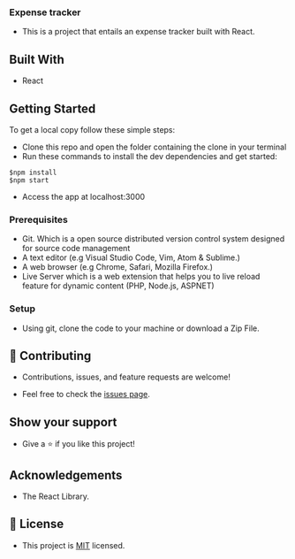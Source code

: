 ### Expense tracker

- This is a project that entails an expense tracker built with React.

## Built With

- React

## Getting Started

To get a local copy follow these simple steps:

- Clone this repo and open the folder containing the clone in your terminal
- Run these commands to install the dev dependencies and get started:

```
$npm install
$npm start
```

- Access the app at localhost:3000

### Prerequisites

- Git. Which is a open source distributed version control system designed for source code management
- A text editor (e.g Visual Studio Code, Vim, Atom & Sublime.)
- A web browser (e.g Chrome, Safari, Mozilla Firefox.)
- Live Server which is a web extension that helps you to live reload feature for dynamic content (PHP, Node.js, ASPNET)

### Setup

- Using git, clone the code to your machine or download a Zip File.

## 🤝 Contributing

- Contributions, issues, and feature requests are welcome!

- Feel free to check the [issues page](https://github.com/Graycemuthui/Calculator/issues).

## Show your support

- Give a ⭐️ if you like this project!

## Acknowledgements

- The React Library.

## 📝 License

- This project is [MIT](./MIT.md) licensed.
